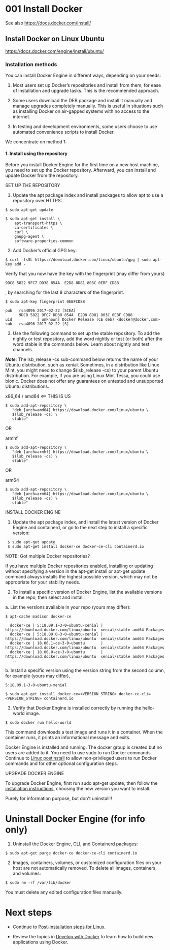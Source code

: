 

# 001 Install Docker

See also https://docs.docker.com/install/

## Install Docker on Linux Ubuntu

https://docs.docker.com/engine/install/ubuntu/


### Installation methods

You can install Docker Engine in different ways, depending on your needs:

1. Most users set up Docker’s repositories and install from them, for ease of installation and upgrade tasks. This is the recommended approach.

2. Some users download the DEB package and install it manually and manage upgrades completely manually. This is useful in situations such as installing Docker on air-gapped systems with no access to the internet.

3. In testing and development environments, some users choose to use automated convenience scripts to install Docker.

We concentrate on method 1:

#### 1. Install using the repository

Before you install Docker Engine for the first time on a new host machine, you need to set up the Docker repository. Afterward, you can install and update Docker from the repository.

SET UP THE REPOSITORY

1. Update the apt package index and install packages to allow apt to use a repository over HTTPS:

````
$ sudo apt-get update

$ sudo apt-get install \
    apt-transport-https \
    ca-certificates \
    curl \
    gnupg-agent \
    software-properties-common
````

2. Add Docker’s official GPG key:

````
$ curl -fsSL https://download.docker.com/linux/ubuntu/gpg | sudo apt-key add -
````

Verify that you now have the key with the fingerprint (may differ from yours)

````
9DC8 5822 9FC7 DD38 854A  E2D8 8D81 803C 0EBF CD88
````
, by searching for the last 8 characters of the fingerprint.

````
$ sudo apt-key fingerprint 0EBFCD88

pub   rsa4096 2017-02-22 [SCEA]
      9DC8 5822 9FC7 DD38 854A  E2D8 8D81 803C 0EBF CD88
uid           [ unknown] Docker Release (CE deb) <docker@docker.com>
sub   rsa4096 2017-02-22 [S]
````

3. Use the following command to set up the stable repository. To add the nightly or test repository, add the word nightly or test (or both) after the word stable in the commands below. Learn about nightly and test channels.

***Note***: The lsb_release -cs sub-command below returns the name of your Ubuntu distribution, such as xenial. Sometimes, in a distribution like Linux Mint, you might need to change $(lsb_release -cs) to your parent Ubuntu distribution. For example, if you are using Linux Mint Tessa, you could use bionic. Docker does not offer any guarantees on untested and unsupported Ubuntu distributions.

x86_64 / amd64   <== THIS IS US
````
$ sudo add-apt-repository \
   "deb [arch=amd64] https://download.docker.com/linux/ubuntu \
   $(lsb_release -cs) \
   stable"
````

OR

armhf
````
$ sudo add-apt-repository \
   "deb [arch=armhf] https://download.docker.com/linux/ubuntu \
   $(lsb_release -cs) \
   stable"
````

OR

arm64
````
$ sudo add-apt-repository \
   "deb [arch=arm64] https://download.docker.com/linux/ubuntu \
   $(lsb_release -cs) \
   stable"
````

INSTALL DOCKER ENGINE

1. Update the apt package index, and install the latest version of Docker Engine and containerd, or go to the next step to install a specific version:

````
 $ sudo apt-get update
 $ sudo apt-get install docker-ce docker-ce-cli containerd.io
````

NOTE: Got multiple Docker repositories?

If you have multiple Docker repositories enabled, installing or updating without specifying a version in the apt-get install or apt-get update command always installs the highest possible version, which may not be appropriate for your stability needs.

2. To install a specific version of Docker Engine, list the available versions in the repo, then select and install:

a. List the versions available in your repo (yours may differ):

````
$ apt-cache madison docker-ce

  docker-ce | 5:18.09.1~3-0~ubuntu-xenial | https://download.docker.com/linux/ubuntu  xenial/stable amd64 Packages
  docker-ce | 5:18.09.0~3-0~ubuntu-xenial | https://download.docker.com/linux/ubuntu  xenial/stable amd64 Packages
  docker-ce | 18.06.1~ce~3-0~ubuntu       | https://download.docker.com/linux/ubuntu  xenial/stable amd64 Packages
  docker-ce | 18.06.0~ce~3-0~ubuntu       | https://download.docker.com/linux/ubuntu  xenial/stable amd64 Packages
  ...
````

b. Install a specific version using the version string from the second column, for example (yours may differ),

````
5:18.09.1~3-0~ubuntu-xenial
````

````
$ sudo apt-get install docker-ce=<VERSION_STRING> docker-ce-cli=<VERSION_STRING> containerd.io
````

3. Verify that Docker Engine is installed correctly by running the hello-world image.

````
$ sudo docker run hello-world
````

This command downloads a test image and runs it in a container. When the container runs, it prints an informational message and exits.

Docker Engine is installed and running. The docker group is created but no users are added to it. You need to use sudo to run Docker commands. Continue to [Linux postinstall](https://docs.docker.com/engine/install/linux-postinstall/) to allow non-privileged users to run Docker commands and for other optional configuration steps.

UPGRADE DOCKER ENGINE

To upgrade Docker Engine, first run sudo apt-get update, then follow the [installation instructions](https://docs.docker.com/engine/install/ubuntu/#install-using-the-repository), choosing the new version you want to install.


Purely for information purpose, but don't uninstall!!

# Uninstall Docker Engine (for info only)

1. Uninstall the Docker Engine, CLI, and Containerd packages:

````
$ sudo apt-get purge docker-ce docker-ce-cli containerd.io
````

2. Images, containers, volumes, or customized configuration files on your host are not automatically removed. To delete all images, containers, and volumes:

````
$ sudo rm -rf /var/lib/docker
````

You must delete any edited configuration files manually.

# Next steps

- Continue to [Post-installation steps for Linux](https://docs.docker.com/engine/install/linux-postinstall/).

- Review the topics in [Develop with Docker](https://docs.docker.com/develop/) to learn how to build new applications using Docker.




